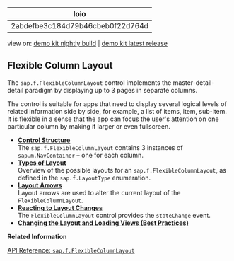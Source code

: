 <!-- loio2abdefbe3c184d79b46cbeb0f22d764d -->

| loio |
| -----|
| 2abdefbe3c184d79b46cbeb0f22d764d |

<div id="loio">

view on: [demo kit nightly build](https://openui5nightly.hana.ondemand.com/#/topic/2abdefbe3c184d79b46cbeb0f22d764d) | [demo kit latest release](https://openui5.hana.ondemand.com/#/topic/2abdefbe3c184d79b46cbeb0f22d764d)</div>

## Flexible Column Layout

The `sap.f.FlexibleColumnLayout` control implements the master-detail-detail paradigm by displaying up to 3 pages in separate columns.

The control is suitable for apps that need to display several logical levels of related information side by side, for example, a list of items, item, sub-item. It is flexible in a sense that the app can focus the user's attention on one particular column by making it larger or even fullscreen.

-   **[Control Structure](Control_Structure_a254991.md "The sap.f.FlexibleColumnLayout contains 3 instances of
			sap.m.NavContainer  – one for each column.")**  
The `sap.f.FlexibleColumnLayout` contains 3 instances of `sap.m.NavContainer` – one for each column.
-   **[Types of Layout](Types_of_Layout_3b9f760.md "Overview of the possible layouts for an sap.f.FlexibleColumnLayout, as
		defined in the sap.f.LayoutType enumeration.")**  
Overview of the possible layouts for an `sap.f.FlexibleColumnLayout`, as defined in the `sap.f.LayoutType` enumeration.
-   **[Layout Arrows](Layout_Arrows_24a9e0e.md "Layout arrows are used to alter the current layout of the
			FlexibleColumnLayout.")**  
Layout arrows are used to alter the current layout of the `FlexibleColumnLayout`.
-   **[Reacting to Layout Changes](Reacting_to_Layout_Changes_de31215.md "The FlexibleColumnLayout control provides the
			stateChange event. ")**  
The `FlexibleColumnLayout` control provides the `stateChange` event.
-   **[Changing the Layout and Loading Views \(Best Practices\)](Changing_the_Layout_and_Loading_Views_Best_Practices_607a316.md "")**  


**Related Information**  


[API Reference: `sap.f.FlexibleColumnLayout`](https://openui5.hana.ondemand.com/#docs/api/symbols/sap.f.FlexibleColumnLayout.html)

